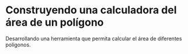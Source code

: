 # Construyendo una calculadora del área de un polígono
Desarrollando una herramienta que permita calcular el área de diferentes polígonos.
